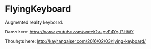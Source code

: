 # FlyingKeyboard

Augmented reality keyboard.

Demo here: https://www.youtube.com/watch?v=gvE4XgJ3HWY


Thouhgts here: http://kayhanqaiser.com/2016/02/03/flying-keyboard/
